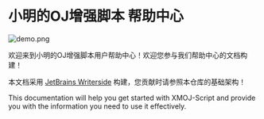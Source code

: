# 小明的OJ增强脚本 帮助中心

![demo.png](demo.png)

欢迎来到小明的OJ增强脚本用户帮助中心！欢迎您参与我们帮助中心的文档构建！

本文档采用 [JetBrains Writerside](https://lp.jetbrains.com/writerside/) 构建，您贡献时请参照本仓库的基础架构！

This documentation will help you get started with XMOJ-Script
and provide you with the information you need to use it effectively.
